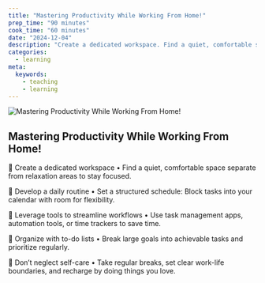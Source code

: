 ```yaml
---
title: "Mastering Productivity While Working From Home!"
prep_time: "90 minutes"
cook_time: "60 minutes"
date: "2024-12-04"
description: "Create a dedicated workspace. Find a quiet, comfortable space separate from relaxation areas to stay focused."
categories:
  - learning
meta:
  keywords:
    - teaching
    - learning
---
```


![Mastering Productivity While Working From Home!](/images/blogs/mastering-productivity-while-working-from-home.webp "Mastering Productivity While Working From Home!")


## Mastering Productivity While Working From Home!

🔹 Create a dedicated workspace
• Find a quiet, comfortable space separate from relaxation areas to stay focused.

🔹 Develop a daily routine
• Set a structured schedule: Block tasks into your calendar with room for flexibility.

🔹 Leverage tools to streamline workflows
• Use task management apps, automation tools, or time trackers to save time.

🔹 Organize with to-do lists
• Break large goals into achievable tasks and prioritize regularly.

🔹 Don’t neglect self-care
• Take regular breaks, set clear work-life boundaries, and recharge by doing things you love.